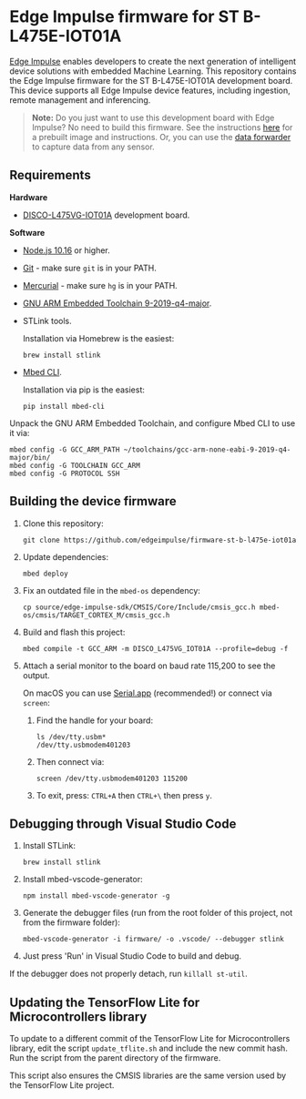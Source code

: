 # Edge Impulse firmware for ST B-L475E-IOT01A

[Edge Impulse](https://www.edgeimpulse.com) enables developers to create the next generation of intelligent device solutions with embedded Machine Learning. This repository contains the Edge Impulse firmware for the ST B-L475E-IOT01A development board. This device supports all Edge Impulse device features, including ingestion, remote management and inferencing.

> **Note:** Do you just want to use this development board with Edge Impulse? No need to build this firmware. See the instructions [here](https://docs.edgeimpulse.com/docs/unboxing-the-st-b-l475e-iot01a) for a prebuilt image and instructions. Or, you can use the [data forwarder](https://docs.edgeimpulse.com/docs/cli-data-forwarder) to capture data from any sensor.

## Requirements

**Hardware**

* [DISCO-L475VG-IOT01A](https://os.mbed.com/platforms/ST-Discovery-L475E-IOT01A/) development board.

**Software**

* [Node.js 10.16](https://nodejs.org/en/download/) or higher.
* [Git](https://git-scm.com/downloads) - make sure `git` is in your PATH.
* [Mercurial](https://www.mercurial-scm.org) - make sure `hg` is in your PATH.
* [GNU ARM Embedded Toolchain 9-2019-q4-major](https://developer.arm.com/tools-and-software/open-source-software/developer-tools/gnu-toolchain/gnu-rm/downloads).
* STLink tools.

    Installation via Homebrew is the easiest:

    ```
    brew install stlink
    ```

* [Mbed CLI](https://github.com/ARMmbed/mbed-cli).

    Installation via pip is the easiest:

    ```
    pip install mbed-cli
    ```

Unpack the GNU ARM Embedded Toolchain, and configure Mbed CLI to use it via:

```
mbed config -G GCC_ARM_PATH ~/toolchains/gcc-arm-none-eabi-9-2019-q4-major/bin/
mbed config -G TOOLCHAIN GCC_ARM
mbed config -G PROTOCOL SSH
```

## Building the device firmware

1. Clone this repository:

    ```
    git clone https://github.com/edgeimpulse/firmware-st-b-l475e-iot01a
    ```

1. Update dependencies:

    ```
    mbed deploy
    ```

1. Fix an outdated file in the `mbed-os` dependency:

    ```
    cp source/edge-impulse-sdk/CMSIS/Core/Include/cmsis_gcc.h mbed-os/cmsis/TARGET_CORTEX_M/cmsis_gcc.h
    ```

1. Build and flash this project:

    ```
    mbed compile -t GCC_ARM -m DISCO_L475VG_IOT01A --profile=debug -f
    ```

1. Attach a serial monitor to the board on baud rate 115,200 to see the output.

    On macOS you can use [Serial.app](https://www.decisivetactics.com/products/serial/) (recommended!) or connect via `screen`:

    1. Find the handle for your board:

        ```
        ls /dev/tty.usbm*
        /dev/tty.usbmodem401203
        ```

    1. Then connect via:

        ```
        screen /dev/tty.usbmodem401203 115200
        ```

    1. To exit, press: `CTRL+A` then `CTRL+\` then press `y`.

## Debugging through Visual Studio Code

1. Install STLink:

    ```
    brew install stlink
    ```

1. Install mbed-vscode-generator:

    ```
    npm install mbed-vscode-generator -g
    ```

1. Generate the debugger files (run from the root folder of this project, not from the firmware folder):

    ```
    mbed-vscode-generator -i firmware/ -o .vscode/ --debugger stlink
    ```

1. Just press 'Run' in Visual Studio Code to build and debug.

If the debugger does not properly detach, run `killall st-util`.

## Updating the TensorFlow Lite for Microcontrollers library

To update to a different commit of the TensorFlow Lite for Microcontrollers library, edit the script `update_tflite.sh` and include the new commit hash. Run the script from the parent directory of the firmware.

This script also ensures the CMSIS libraries are the same version used by the TensorFlow Lite project.
